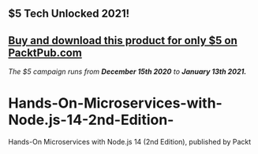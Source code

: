 ## $5 Tech Unlocked 2021!
[Buy and download this product for only $5 on PacktPub.com](https://www.packtpub.com/)
-----
*The $5 campaign         runs from __December 15th 2020__ to __January 13th 2021.__*

# Hands-On-Microservices-with-Node.js-14-2nd-Edition-
Hands-On Microservices with Node.js 14 (2nd Edition), published by Packt
